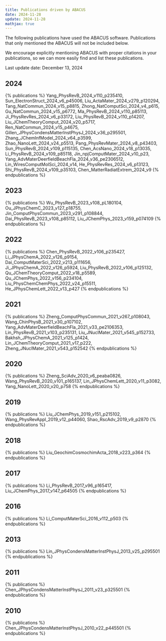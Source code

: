 ```yaml
---
title: Publications driven by ABACUS
date: 2024-11-28
update: 2024-11-28
mathjax: true
---
```


The following publications have used the ABACUS software. Publications that only mentioned the ABACUS will not be included below.

We encourage explicitly mentioning ABACUS with proper citations in your publications, so we can more easily find and list these publications.

Last update date: December 13, 2024

## 2024
{% publications %}
Yang_PhysRevB_2024_v110_p235410,
Sun_ElectronStruct_2024_v6_p45006,
Liu_ActaMater_2024_v279_p120294,
Tang_NatCommun_2024_v15_p8815,
Zhong_NatComputSci_2024_v4_p615,
Gu_NatCommun_2024_v15_p6772,
Ma_PhysRevB_2024_v110_p85113,
Ji_PhysRevRes_2024_v6_p33172,
Liu_PhysRevB_2024_v110_p14207,
Liu_JChemTheoryComput_2024_v20_p5717,
Ren_NatCommun_2024_v15_p4675,
Gillen_JPhysCondensMatterInstPhysJ_2024_v36_p295501,
Zhang_JChemInfModel_2024_v64_p3599,
Zhao_NanoLett_2024_v24_p5513,
Pang_PhysRevMater_2024_v8_p43403,
Sun_PhysRevB_2024_v109_p115135,
Chen_AcsNano_2024_v18_p13035,
Li_PhysRevB_2024_v109_p85118,
Jin_npjComputMater_2024_v10_p23,
Yang_AdvMaterDeerfieldBeachFla_2024_v36_pe2306512,
Lin_WiresComputMolSci_2024_v14,
He_PhysRevRes_2024_v6_p13123,
Shi_PhysRevB_2024_v109_p35103,
Chen_MatterRadiatExtrem_2024_v9
{% endpublications %}

## 2023
{% publications %}
Wu_PhysRevB_2023_v108_pL180104,
Ou_JPhysChemC_2023_v127_p18755,
Jin_ComputPhysCommun_2023_v291_p108844,
Dai_PhysRevB_2023_v108_p85112,
Liu_JChemPhys_2023_v159_p074109
{% endpublications %}

## 2022
{% publications %}
Chen_PhysRevB_2022_v106_p235427,
Li_JPhysChemA_2022_v126_p9154,
Dai_ComputMaterSci_2022_v213_p111656,
Ji_JPhysChemA_2022_v126_p5924,
Liu_PhysRevB_2022_v106_p125132,
Qu_JChemTheoryComput_2022_v18_p5589,
Qu_JChemPhys_2022_v156_p234104,
Liu_PhysChemChemPhys_2022_v24_p15511,
He_JPhysChemLett_2022_v13_p427
{% endpublications %}

## 2021
{% publications %}
Zheng_ComputPhysCommun_2021_v267_p108043,
Wang_ChinPhysB_2021_v30_p107102,
Yang_AdvMaterDeerfieldBeachFla_2021_v33_pe2106353,
Lin_PhysRevB_2021_v103_p235131,
Liu_JNuclMater_2021_v545_p152733,
Bakhsh_JPhysChemA_2021_v125_p1424,
Lin_JChemTheoryComput_2021_v17_p222,
Zheng_JNuclMater_2021_v543_p152542
{% endpublications %}

## 2020
{% publications %}
Zheng_SciAdv_2020_v6_peaba0826,
Wang_PhysRevB_2020_v101_p165137,
Lin_JPhysChemLett_2020_v11_p3082,
Yang_NanoLett_2020_v20_p758
{% endpublications %}

## 2019
{% publications %}
Liu_JChemPhys_2019_v151_p215102,
Wang_PhysRevAppl_2019_v12_p44060,
Shao_RscAdv_2019_v9_p2870
{% endpublications %}

## 2018
{% publications %}
Liu_GeochimCosmochimActa_2018_v223_p364
{% endpublications %}

## 2017
{% publications %}
Li_PhysRevB_2017_v96_p165417,
Liu_JChemPhys_2017_v147_p64505
{% endpublications %}

## 2016
{% publications %}
Li_ComputMaterSci_2016_v112_p503
{% endpublications %}

## 2013
{% publications %}
Lin_JPhysCondensMatterInstPhysJ_2013_v25_p295501
{% endpublications %}

## 2011
{% publications %}
Chen_JPhysCondensMatterInstPhysJ_2011_v23_p325501
{% endpublications %}

## 2010
{% publications %}
Chen_JPhysCondensMatterInstPhysJ_2010_v22_p445501
{% endpublications %}
